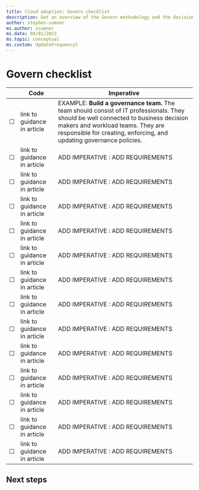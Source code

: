 ```yaml
---
title: Cloud adoption: Govern checklist
description: Get an overview of the Govern methodology and the decisions that you need to make to establish cloud governance.
author: stephen-sumner
ms.author: ssumner
ms.date: 04/01/2023
ms.topic: conceptual
ms.custom: UpdateFrequency2
---
```


# Govern checklist

|&nbsp; | Code | Imperative |
|---|---|---|
| &#9744; | link to guidance in article | EXAMPLE: **Build a governance team.** The team should consist of IT professionals. They should be well connected to business decision makers and workload teams. They are responsible for creating, enforcing, and updating governance policies. |
| &#9744; | link to guidance in article | ADD IMPERATIVE : ADD REQUIREMENTS |
| &#9744; | link to guidance in article | ADD IMPERATIVE : ADD REQUIREMENTS |
| &#9744; | link to guidance in article | ADD IMPERATIVE : ADD REQUIREMENTS |
| &#9744; | link to guidance in article | ADD IMPERATIVE : ADD REQUIREMENTS |
| &#9744; | link to guidance in article | ADD IMPERATIVE : ADD REQUIREMENTS |
| &#9744; | link to guidance in article | ADD IMPERATIVE : ADD REQUIREMENTS |
| &#9744; | link to guidance in article | ADD IMPERATIVE : ADD REQUIREMENTS |
| &#9744; | link to guidance in article | ADD IMPERATIVE : ADD REQUIREMENTS |
| &#9744; | link to guidance in article | ADD IMPERATIVE : ADD REQUIREMENTS |
| &#9744; | link to guidance in article | ADD IMPERATIVE : ADD REQUIREMENTS |
| &#9744; | link to guidance in article | ADD IMPERATIVE : ADD REQUIREMENTS |
| &#9744; | link to guidance in article | ADD IMPERATIVE : ADD REQUIREMENTS |
| &#9744; | link to guidance in article | ADD IMPERATIVE : ADD REQUIREMENTS |

## Next steps